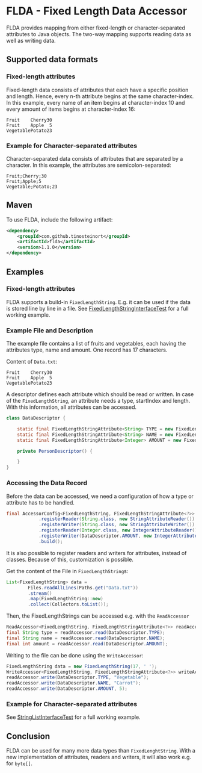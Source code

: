 # FLDA - Fixed Length Data Accessor
FLDA provides mapping from either fixed-length or character-separated attributes to Java objects. The two-way mapping supports reading data as well as writing data. 

## Supported data formats
### Fixed-length attributes
Fixed-length data consists of attributes that each have a specific position and length. Hence, every n-th attribute begins at the same character-index. In this example, every name of an item begins at character-index 10 and every amount of items begins at character-index 16:  
```
Fruit    Cherry30
Fruit    Apple  5
VegetablePotato23
```

### Example for Character-separated attributes
Character-separated data consists of attributes that are separated by a character. In this example, the attributes are semicolon-separated: 
```
Fruit;Cherry;30
Fruit;Apple;5
Vegetable;Potato;23
```

## Maven

To use FLDA, include the following artifact:
```xml
<dependency>
    <groupId>com.github.tinosteinort</groupId>
    <artifactId>flda</artifactId>
    <version>1.1.0</version>
</dependency>
```

## Examples
### Fixed-length attributes
FLDA supports a build-in `FixedLengthString`. E.g. it can be used if the data is stored line by line in a file. See [FixedLengthStringInterfaceTest](src/test/java/com/github/tinosteinort/flda/interfaces/fixedlengthstring/fullexample/FixedLengthStringInterfaceTest.java) for a full working example.

### Example File and Description
The example file contains a list of fruits and vegetables, each having the attributes 
type, name and amount. One record has 17 characters.
 
Content of `Data.txt`:
```
Fruit    Cherry30
Fruit    Apple  5
VegetablePotato23
```

A descriptor defines each attribute which should be read or written.
 In case of the `FixedLengthString`, an attribute needs a type, startIndex
 and length. With this information, all attributes can be accessed.
```java
class DataDescriptor {

    static final FixedLengthStringAttribute<String> TYPE = new FixedLengthStringAttribute<>(String.class, 0, 9);
    static final FixedLengthStringAttribute<String> NAME = new FixedLengthStringAttribute<>(String.class, 9, 6);
    static final FixedLengthStringAttribute<Integer> AMOUNT = new FixedLengthStringAttribute<>(Integer.class, 15, 2);

    private PersonDescriptor() {

    }
}
```

### Accessing the Data Record
Before the data can be accessed, we need a configuration of how a
 type or attribute has to be handled.
```java
final AccessorConfig<FixedLengthString, FixedLengthStringAttribute<?>> config = new AccessorConfigBuilder<FixedLengthString, FixedLengthStringAttribute<?>>()
            .registerReader(String.class, new StringAttributeReader())
            .registerWriter(String.class, new StringAttributeWriter())
            .registerReader(Integer.class, new IntegerAttributeReader())
            .registerWriter(DataDescriptor.AMOUNT, new IntegerAttributeWriter(StringFitter.Alignment.RIGHT, ' '))
            .build();
```
It is also possible to register readers and writers for attributes, instead of classes.
 Because of this, customization is possible.

Get the content of the File in `FixedLengthString`s:
```java
List<FixedLengthString> data = 
        Files.readAllLines(Paths.get("Data.txt"))
        .stream()
        .map(FixedLengthString::new)
        .collect(Collectors.toList());
```

Then, the FixedLengthStrings can be accessed e.g. with the `ReadAccessor`
```java
ReadAccessor<FixedLengthString, FixedLengthStringAttribute<?>> readAccessor = new ReadAccessor<>(config, data)
final String type = readAccessor.read(DataDescriptor.TYPE);
final String name = readAccessor.read(DataDescriptor.NAME);
final int amount = readAccessor.read(DataDescriptor.AMOUNT);
```

Writing to the file can be done using the `WriteAccessor`:
```java
FixedLengthString data = new FixedLengthString(17, ' ');
WriteAccessor<FixedLengthString, FixedLengthStringAttribute<?>> writeAccessor = new WriteAccessor<>(config, data)
readAccessor.write(DataDescriptor.TYPE, "Vegetable");
readAccessor.write(DataDescriptor.NAME, "Carrot");
readAccessor.write(DataDescriptor.AMOUNT, 5);
```

### Example for Character-separated attributes
See [StringListInterfaceTest](src/test/java/com/github/tinosteinort/flda/interfaces/stringlist/fullexample/StringListInterfaceTest.java) for a full working example. 

## Conclusion
FLDA can be used for many more data types than `FixedLenghtString`.
 With a new implementation of attributes, readers and writers, it will
 also work e.g. for `byte[]`.
